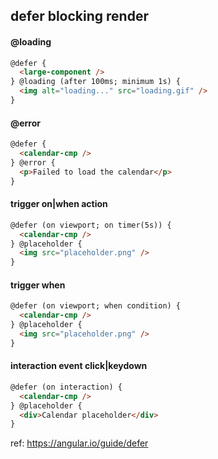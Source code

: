 ## defer blocking render

#### @loading

```html
@defer {
  <large-component />
} @loading (after 100ms; minimum 1s) {
  <img alt="loading..." src="loading.gif" />
}
```

#### @error
```html
@defer {
  <calendar-cmp />
} @error {
  <p>Failed to load the calendar</p>
}

```

#### trigger on|when action
```html
@defer (on viewport; on timer(5s)) {
  <calendar-cmp />
} @placeholder {
  <img src="placeholder.png" />
}

```

#### trigger when
```html
@defer (on viewport; when condition) {
  <calendar-cmp />
} @placeholder {
  <img src="placeholder.png" />
}

```

#### interaction event click|keydown
```html
@defer (on interaction) {
  <calendar-cmp />
} @placeholder {
  <div>Calendar placeholder</div>
}

```
ref: https://angular.io/guide/defer